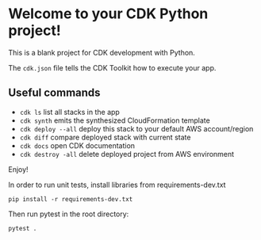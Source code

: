 
# Welcome to your CDK Python project!

This is a blank project for CDK development with Python.

The `cdk.json` file tells the CDK Toolkit how to execute your app.

## Useful commands

 * `cdk ls`                 list all stacks in the app
 * `cdk synth`              emits the synthesized CloudFormation template
 * `cdk deploy --all`       deploy this stack to your default AWS account/region
 * `cdk diff`               compare deployed stack with current state
 * `cdk docs`               open CDK documentation
 * `cdk destroy -all`       delete deployed project from AWS environment

Enjoy!

In order to run unit tests, install libraries from requirements-dev.txt

```pip install -r requirements-dev.txt```

Then run pytest in the root directory:

```pytest .```